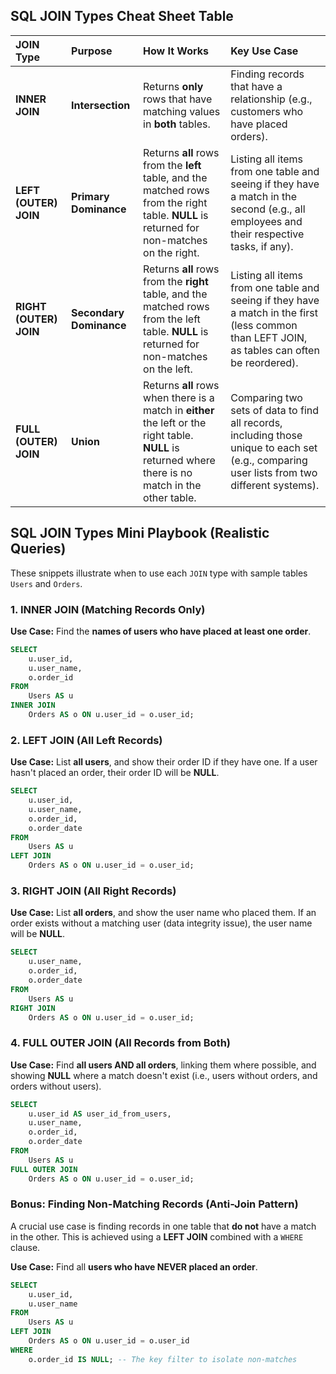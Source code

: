 ## SQL JOIN Types Cheat Sheet Table

| JOIN Type | Purpose | How It Works | Key Use Case |
| :--- | :--- | :--- | :--- |
| **INNER JOIN** | **Intersection** | Returns **only** rows that have matching values in **both** tables. | Finding records that have a relationship (e.g., customers who have placed orders). |
| **LEFT (OUTER) JOIN** | **Primary Dominance** | Returns **all** rows from the **left** table, and the matched rows from the right table. **NULL** is returned for non-matches on the right. | Listing all items from one table and seeing if they have a match in the second (e.g., all employees and their respective tasks, if any). |
| **RIGHT (OUTER) JOIN** | **Secondary Dominance** | Returns **all** rows from the **right** table, and the matched rows from the left table. **NULL** is returned for non-matches on the left. | Listing all items from one table and seeing if they have a match in the first (less common than LEFT JOIN, as tables can often be reordered). |
| **FULL (OUTER) JOIN** | **Union** | Returns **all** rows when there is a match in **either** the left or the right table. **NULL** is returned where there is no match in the other table. | Comparing two sets of data to find all records, including those unique to each set (e.g., comparing user lists from two different systems). |

## SQL JOIN Types Mini Playbook (Realistic Queries)

These snippets illustrate when to use each `JOIN` type with sample tables `Users` and `Orders`.

### 1\. INNER JOIN (Matching Records Only)

**Use Case:** Find the **names of users who have placed at least one order**.

```sql
SELECT
    u.user_id,
    u.user_name,
    o.order_id
FROM
    Users AS u
INNER JOIN
    Orders AS o ON u.user_id = o.user_id;
```

### 2\. LEFT JOIN (All Left Records)

**Use Case:** List **all users**, and show their order ID if they have one. If a user hasn't placed an order, their order ID will be **NULL**.

```sql
SELECT
    u.user_id,
    u.user_name,
    o.order_id,
    o.order_date
FROM
    Users AS u
LEFT JOIN
    Orders AS o ON u.user_id = o.user_id;
```

### 3\. RIGHT JOIN (All Right Records)

**Use Case:** List **all orders**, and show the user name who placed them. If an order exists without a matching user (data integrity issue), the user name will be **NULL**.

```sql
SELECT
    u.user_name,
    o.order_id,
    o.order_date
FROM
    Users AS u
RIGHT JOIN
    Orders AS o ON u.user_id = o.user_id;
```

### 4\. FULL OUTER JOIN (All Records from Both)

**Use Case:** Find **all users AND all orders**, linking them where possible, and showing **NULL** where a match doesn't exist (i.e., users without orders, and orders without users).

```sql
SELECT
    u.user_id AS user_id_from_users,
    u.user_name,
    o.order_id,
    o.order_date
FROM
    Users AS u
FULL OUTER JOIN
    Orders AS o ON u.user_id = o.user_id;
```

### Bonus: Finding Non-Matching Records (Anti-Join Pattern)

A crucial use case is finding records in one table that **do not** have a match in the other. This is achieved using a **LEFT JOIN** combined with a `WHERE` clause.

**Use Case:** Find all **users who have NEVER placed an order**.

```sql
SELECT
    u.user_id,
    u.user_name
FROM
    Users AS u
LEFT JOIN
    Orders AS o ON u.user_id = o.user_id
WHERE
    o.order_id IS NULL; -- The key filter to isolate non-matches
```
